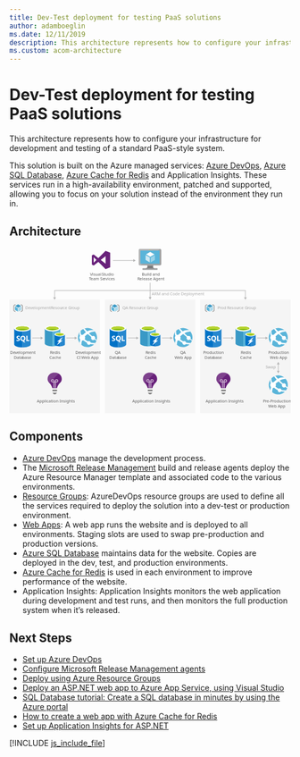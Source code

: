 ```yaml
---
title: Dev-Test deployment for testing PaaS solutions
author: adamboeglin
ms.date: 12/11/2019
description: This architecture represents how to configure your infrastructure for development and testing of a standard PaaS-style system.
ms.custom: acom-architecture
---
```

# Dev-Test deployment for testing PaaS solutions

This architecture represents how to configure your infrastructure for development and testing of a standard PaaS-style system.

This solution is built on the Azure managed services: [Azure DevOps](/en-us/services/devops/), [Azure SQL Database](/en-us/services/sql-database/), [Azure Cache for Redis](/en-us/services/cache/) and Application Insights. These services run in a high-availability environment, patched and supported, allowing you to focus on your solution instead of the environment they run in.


## Architecture

<svg class="architecture-diagram" aria-labelledby="dev-test-paas" height="482.775" viewbox="0 0 825.046 482.775" width="825.046" xmlns="https://www.w3.org/2000/svg"><title id="dev-test-paas">Wdrażanie rozwiązań deweloperskich i testowych na potrzeby testowania rozwiązań PaaS</title><desc>Ta architektura pozwala skonfigurować infrastrukturę na potrzeby opracowywania i testowania standardowego systemu PaaS.</desc><g><rect fill="#ededed" height="332.667" opacity="0.5" width="265.376" x="280.048" y="150.108"></rect><rect fill="#ededed" height="332.667" opacity="0.5" width="265.376" x="559.67" y="150.108"></rect><rect fill="#ededed" height="332.667" opacity="0.5" width="265.376" y="150.108"></rect><g><g><g><g><path d="M153.631,382.729h0v-.382c0-9.812-8.41-17.967-18.731-18.094-.255-.382-6.116.127-6.116.127h0c-9.3,1.147-16.565,8.92-16.565,17.967,0,.255-1.019,7.391,6.244,13.379,3.313,2.931,6.753,10.831,7.263,13.125l.382.765h13.507l.382-.765c.51-2.294,4.078-10.194,7.263-13C154.523,389.738,153.631,382.984,153.631,382.729Z" fill="#68217a"></path><rect fill="#7a7a7a" height="4.332" width="13.507" x="126.362" y="414.203"></rect><polygon fill="#7a7a7a" points="130.567 427.709 135.537 427.709 139.742 423.25 126.362 423.25 130.567 427.709"></polygon><g opacity="0.65"><path d="M136.429,408.978H133.88V392.8h-2.166v16.055h-2.548V392.8H127a4.787,4.787,0,0,1-4.715-4.715,4.715,4.715,0,0,1,9.429,0v2.166h2.166v-2.166a4.715,4.715,0,1,1,4.715,4.715h-2.166ZM127,385.915a2.148,2.148,0,0,0-2.166,2.166A2.233,2.233,0,0,0,127,390.247h2.166v-2.166A2.329,2.329,0,0,0,127,385.915Zm11.6,0a2.233,2.233,0,0,0-2.166,2.166v2.166h2.166a2.233,2.233,0,0,0,2.166-2.166A2.148,2.148,0,0,0,138.595,385.915Z" fill="#fff"></path></g><g opacity="0.15" style="isolation: isolate"><path d="M134.9,364.253c-.255-.382-6.116.127-6.116.127-9.3,1.147-16.565,8.92-16.565,17.967,0,.255-.892,6.5,4.969,12.233l27.523-27.523A18.714,18.714,0,0,0,134.9,364.253Z" fill="#fff"></path></g></g><text fill="#5d5d5d" font-family="SegoeUI, Segoe UI" font-size="12" transform="translate(80.722 451.721)">Application Insights</text></g><rect fill="#f0f" height="110.67" opacity="0" width="100.64" x="81.945" y="359.868"></rect></g><g><g><g><path d="M648.624,382.729h0v-.382c0-9.812-8.41-17.967-18.731-18.094-.255-.382-6.116.127-6.116.127h0c-9.3,1.147-16.565,8.92-16.565,17.967,0,.255-1.019,7.391,6.244,13.379,3.313,2.931,6.753,10.831,7.263,13.125l.382.765h13.507l.382-.765c.51-2.294,4.078-10.194,7.263-13C649.515,389.738,648.624,382.984,648.624,382.729Z" fill="#68217a"></path><rect fill="#7a7a7a" height="4.332" width="13.507" x="621.355" y="414.203"></rect><polygon fill="#7a7a7a" points="625.56 427.709 630.53 427.709 634.734 423.25 621.355 423.25 625.56 427.709"></polygon><g opacity="0.65"><path d="M631.421,408.978h-2.548V392.8h-2.166v16.055h-2.548V392.8h-2.166a4.787,4.787,0,0,1-4.715-4.715,4.715,4.715,0,0,1,9.429,0v2.166h2.166v-2.166a4.715,4.715,0,1,1,4.715,4.715h-2.166Zm-9.429-23.063a2.148,2.148,0,0,0-2.166,2.166,2.233,2.233,0,0,0,2.166,2.166h2.166v-2.166A2.329,2.329,0,0,0,621.992,385.915Zm11.6,0a2.233,2.233,0,0,0-2.166,2.166v2.166h2.166a2.233,2.233,0,0,0,2.166-2.166A2.148,2.148,0,0,0,633.588,385.915Z" fill="#fff"></path></g><g opacity="0.15" style="isolation: isolate"><path d="M629.892,364.253c-.255-.382-6.116.127-6.116.127-9.3,1.147-16.565,8.92-16.565,17.967,0,.255-.892,6.5,4.969,12.233L639.7,367.056A18.714,18.714,0,0,0,629.892,364.253Z" fill="#fff"></path></g></g><text fill="#5d5d5d" font-family="SegoeUI, Segoe UI" font-size="12" transform="translate(575.714 451.721)">Application Insights</text></g><rect fill="#f0f" height="110.67" opacity="0" width="100.64" x="576.937" y="359.868"></rect></g><g><g><g><path d="M433.45,382.729h0v-.382c0-9.812-8.41-17.967-18.731-18.094-.255-.382-6.116.127-6.116.127h0c-9.3,1.147-16.565,8.92-16.565,17.967,0,.255-1.019,7.391,6.244,13.379,3.313,2.931,6.753,10.831,7.263,13.125l.382.765h13.507l.382-.765c.51-2.294,4.078-10.194,7.263-13C434.342,389.738,433.45,382.984,433.45,382.729Z" fill="#68217a"></path><rect fill="#7a7a7a" height="4.332" width="13.507" x="406.181" y="414.203"></rect><polygon fill="#7a7a7a" points="410.386 427.709 415.356 427.709 419.561 423.25 406.181 423.25 410.386 427.709"></polygon><g opacity="0.65"><path d="M416.248,408.978H413.7V392.8h-2.166v16.055h-2.548V392.8h-2.166a4.787,4.787,0,0,1-4.715-4.715,4.715,4.715,0,0,1,9.429,0v2.166H413.7v-2.166a4.715,4.715,0,1,1,4.715,4.715h-2.166Zm-9.429-23.063a2.148,2.148,0,0,0-2.166,2.166,2.233,2.233,0,0,0,2.166,2.166h2.166v-2.166A2.329,2.329,0,0,0,406.818,385.915Zm11.6,0a2.233,2.233,0,0,0-2.166,2.166v2.166h2.166a2.233,2.233,0,0,0,2.166-2.166A2.148,2.148,0,0,0,418.414,385.915Z" fill="#fff"></path></g><g opacity="0.15" style="isolation: isolate"><path d="M414.718,364.253c-.255-.382-6.116.127-6.116.127-9.3,1.147-16.565,8.92-16.565,17.967,0,.255-.892,6.5,4.969,12.233l27.523-27.523A18.714,18.714,0,0,0,414.718,364.253Z" fill="#fff"></path></g></g><text fill="#5d5d5d" font-family="SegoeUI, Segoe UI" font-size="12" transform="translate(360.54 451.721)">Application Insights</text></g><rect fill="#f0f" height="110.67" opacity="0" width="100.64" x="361.764" y="359.868"></rect></g></g><g><line fill="none" stroke="#b5b5b5" stroke-miterlimit="10" stroke-width="1.643" x1="303.887" x2="364.647" y1="35.631" y2="35.631"></line><polygon fill="#b5b5b5" points="363.448 39.726 370.541 35.631 363.448 31.535 363.448 39.726"></polygon></g><g><polyline fill="none" points="132.688 144.712 132.688 123.65 692.358 123.65 692.358 144.712" stroke="#b5b5b5" stroke-miterlimit="10" stroke-width="1.643"></polyline><polygon fill="#b5b5b5" points="136.783 143.514 132.688 150.606 128.592 143.514 136.783 143.514"></polygon><polygon fill="#b5b5b5" points="688.263 143.514 692.358 150.606 696.454 143.514 688.263 143.514"></polygon></g><text fill="#5d5d5d" font-family="SegoeUI, Segoe UI" font-size="12" opacity="0.5" transform="translate(751.798 352.618)"><tspan letter-spacing="-0.013em">S</tspan><tspan x="6.217" y="0">wap</tspan></text><text fill="#5d5d5d" font-family="SegoeUI, Segoe UI" font-size="12" opacity="0.5" transform="translate(417.371 138.128)">ARM and Code Deployment</text><g><line fill="none" stroke="#b5b5b5" stroke-miterlimit="10" stroke-width="1.643" x1="412.867" x2="412.867" y1="100.775" y2="144.214"></line><polygon fill="#b5b5b5" points="408.771 143.015 412.867 150.108 416.962 143.015 408.771 143.015"></polygon></g><g><line fill="none" stroke="#b5b5b5" stroke-miterlimit="10" stroke-width="1.643" x1="92.933" x2="67.493" y1="262.593" y2="262.593"></line><polygon fill="#b5b5b5" points="91.734 258.497 98.827 262.593 91.734 266.688 91.734 258.497"></polygon></g><g><line fill="none" stroke="#b5b5b5" stroke-miterlimit="10" stroke-width="1.643" x1="192.66" x2="167.221" y1="262.593" y2="262.593"></line><polygon fill="#b5b5b5" points="191.462 258.497 198.554 262.593 191.462 266.688 191.462 258.497"></polygon></g><g><line fill="none" stroke="#b5b5b5" stroke-miterlimit="10" stroke-width="1.643" x1="373.315" x2="347.875" y1="262.593" y2="262.593"></line><polygon fill="#b5b5b5" points="372.116 258.497 379.209 262.593 372.116 266.688 372.116 258.497"></polygon></g><g><line fill="none" stroke="#b5b5b5" stroke-miterlimit="10" stroke-width="1.643" x1="473.042" x2="447.603" y1="262.593" y2="262.593"></line><polygon fill="#b5b5b5" points="471.844 258.497 478.936 262.593 471.844 266.688 471.844 258.497"></polygon></g><g><line fill="none" stroke="#b5b5b5" stroke-miterlimit="10" stroke-width="1.643" x1="652.696" x2="627.257" y1="262.593" y2="262.593"></line><polygon fill="#b5b5b5" points="651.498 258.497 658.591 262.593 651.498 266.688 651.498 258.497"></polygon></g><g><line fill="none" stroke="#b5b5b5" stroke-miterlimit="10" stroke-width="1.643" x1="752.424" x2="726.985" y1="262.593" y2="262.593"></line><polygon fill="#b5b5b5" points="751.226 258.497 758.318 262.593 751.226 266.688 751.226 258.497"></polygon></g><g><polyline fill="none" points="788.755 338.779 788.755 345.772 788.759 354.77 788.759 360.324" stroke="#b5b5b5" stroke-miterlimit="10" stroke-width="1.643"></polyline><polygon fill="#b5b5b5" points="784.659 339.977 788.755 332.885 792.85 339.977 784.659 339.977"></polygon><polygon fill="#b5b5b5" points="784.663 359.126 788.759 366.218 792.854 359.126 784.663 359.126"></polygon></g><g><g><text fill="#5d5d5d" font-family="SegoeUI, Segoe UI" font-size="12" transform="translate(236.464 79.655)">Visual <tspan letter-spacing="-0.032em" x="34.541" y="0">S</tspan><tspan x="40.529" y="0">tudio</tspan><tspan letter-spacing="-0.103em" x="-2.766" y="14.4">T</tspan><tspan x="2.285" y="14.4">eam Se</tspan><tspan letter-spacing="0.04em" x="40.939" y="14.4">r</tspan><tspan x="45.592" y="14.4">vices</tspan></text><path d="M268.022,34.076l14.214-11V45.072Zm-20.651,8.046V26.03l8.046,8.046ZM282.236,7.257,261.049,28.444,247.372,17.985l-5.364,2.682V47.485l5.364,2.682,13.678-10.459,21.187,21.187,13.409-5.364V12.621Z" fill="#68217a"></path></g><rect fill="#f0f" height="96.563" opacity="0" width="83.417" x="228.951"></rect></g><g><g><text fill="#5d5d5d" font-family="SegoeUI, Segoe UI" font-size="12" transform="translate(388.172 79.655)">Build and<tspan letter-spacing="-0.028em" x="-12.601" y="14.4">R</tspan><tspan x="-5.757" y="14.4">elease Agent</tspan></text><g><path d="M422.363,49.911H404.347c2.165,7.643-.743,8.739-13.483,8.739v4h43.32v-4c-12.74,0-13.989-1.092-11.821-8.739" fill="#7a7a7a"></path><path d="M441.648,1.5H383a3.747,3.747,0,0,0-3.6,3.773v40.9a3.726,3.726,0,0,0,3.6,3.741h58.652a4.094,4.094,0,0,0,4-3.741V5.273a4.109,4.109,0,0,0-4-3.773" fill="#a0a1a2"></path><path d="M441.689,1.5l-.041,0H383a3.746,3.746,0,0,0-3.6,3.773v40.9a3.727,3.727,0,0,0,3.6,3.742h1.4Z" fill="#fff" opacity="0.2" style="isolation: isolate"></path><polygon fill="#59b4d9" points="440.479 6.599 440.479 44.816 384.417 44.816 384.417 6.599 440.479 6.599"></polygon><polygon fill="#59b4d9" points="384.417 44.816 384.494 44.816 384.494 6.6 435.749 6.523 435.751 6.523 384.417 6.6 384.417 44.816"></polygon><rect fill="#a0a1a2" height="4.003" width="43.32" x="390.864" y="58.649"></rect><path d="M413.209,4.276a.94.94,0,1,1-.941-.941.941.941,0,0,1,.941.941" fill="#b8d432"></path><path d="M413.246,24.549a.368.368,0,0,1-.178-.05L401.4,17.764a.359.359,0,0,1-.175-.306.353.353,0,0,1,.175-.3l11.6-6.69a.355.355,0,0,1,.349,0l11.67,6.737a.354.354,0,0,1,0,.61L413.425,24.5a.357.357,0,0,1-.179.05" fill="#fff"></path><path d="M411.57,40.916a.333.333,0,0,1-.178-.048L399.76,34.156a.345.345,0,0,1-.18-.306V20.379a.358.358,0,0,1,.535-.306l11.63,6.71a.37.37,0,0,1,.172.309V40.563a.36.36,0,0,1-.172.306.371.371,0,0,1-.176.048" fill="#fff" opacity="0.7" style="isolation: isolate"></path><path d="M414.863,40.916a.381.381,0,0,1-.183-.048.359.359,0,0,1-.171-.306V27.176a.366.366,0,0,1,.171-.306l11.63-6.71a.345.345,0,0,1,.35,0,.349.349,0,0,1,.179.3V33.85a.346.346,0,0,1-.179.306l-11.626,6.713a.313.313,0,0,1-.171.048" fill="#fff" opacity="0.4" style="isolation: isolate"></path></g></g><rect fill="#f0f" height="96.563" opacity="0" width="83.417" x="371.078"></rect></g><g><g><text fill="#5d5d5d" font-family="SegoeUI, Segoe UI" font-size="12" transform="translate(2.078 309.951)">De<tspan letter-spacing="-0.006em" x="14.689" y="0">v</tspan><tspan x="20.367" y="0">elopment</tspan><tspan x="11.021" y="14.4">Data</tspan><tspan letter-spacing="-0.013em" x="35.713" y="14.4">b</tspan><tspan x="42.609" y="14.4">ase</tspan></text><g><path d="M14.207,234.925V281.5c0,4.836,10.825,8.757,24.176,8.757V234.925Z" fill="#0072c6"></path><path d="M38.051,290.259h.331c13.351,0,24.176-3.919,24.176-8.756V234.925H38.051Z" fill="#0072c6"></path><path d="M38.051,290.259h.331c13.351,0,24.176-3.919,24.176-8.756V234.925H38.051Z" fill="#fff" opacity="0.15" style="isolation: isolate"></path><path d="M62.559,234.925c0,4.836-10.825,8.756-24.176,8.756s-24.176-3.92-24.176-8.756,10.825-8.756,24.176-8.756,24.176,3.92,24.176,8.756" fill="#fff"></path><path d="M57.616,234.421c0,3.192-8.611,5.777-19.233,5.777s-19.234-2.585-19.234-5.777,8.612-5.777,19.234-5.777,19.233,2.586,19.233,5.777" fill="#7fba00"></path><path d="M53.587,237.951c2.518-.976,4.031-2.2,4.031-3.528,0-3.192-8.611-5.779-19.234-5.779s-19.233,2.586-19.233,5.779c0,1.329,1.513,2.551,4.031,3.528,3.516-1.365,9.011-2.246,15.2-2.246s11.685.881,15.2,2.246" fill="#b8d432"></path><path d="M30.7,267.257a3.971,3.971,0,0,1-1.575,3.363,7.062,7.062,0,0,1-4.351,1.192,8.276,8.276,0,0,1-3.948-.851v-3.405a6.092,6.092,0,0,0,4.032,1.554,2.743,2.743,0,0,0,1.645-.426,1.332,1.332,0,0,0,.58-1.129,1.579,1.579,0,0,0-.559-1.2,10.262,10.262,0,0,0-2.271-1.32q-3.49-1.637-3.49-4.468a4.034,4.034,0,0,1,1.522-3.293,6.208,6.208,0,0,1,4.042-1.24,10.1,10.1,0,0,1,3.7.586V259.8a6.035,6.035,0,0,0-3.511-1.064,2.6,2.6,0,0,0-1.563.419,1.324,1.324,0,0,0-.574,1.122,1.6,1.6,0,0,0,.463,1.187,7.487,7.487,0,0,0,1.9,1.144,9.407,9.407,0,0,1,3.049,2.053A3.825,3.825,0,0,1,30.7,267.257Z" fill="#fff"></path><path d="M47.12,263.811a8.7,8.7,0,0,1-1.224,4.671,6.531,6.531,0,0,1-3.447,2.777l4.426,4.1H42.407l-3.16-3.543a7.409,7.409,0,0,1-3.666-1.074A6.734,6.734,0,0,1,33.06,268a8.408,8.408,0,0,1-.889-3.879,9.066,9.066,0,0,1,.962-4.229,6.84,6.84,0,0,1,2.707-2.857,7.911,7.911,0,0,1,4-1,7.361,7.361,0,0,1,3.772.969,6.606,6.606,0,0,1,2.585,2.755A8.71,8.71,0,0,1,47.12,263.811ZM43.5,264a5.969,5.969,0,0,0-1.011-3.666,3.272,3.272,0,0,0-2.767-1.347,3.474,3.474,0,0,0-2.862,1.35,6.566,6.566,0,0,0-.022,7.165,3.386,3.386,0,0,0,2.8,1.335,3.431,3.431,0,0,0,2.82-1.292A5.483,5.483,0,0,0,43.5,264Z" fill="#fff"></path><polygon fill="#fff" points="58.728 271.546 49.642 271.546 49.642 256.289 53.078 256.289 53.078 268.759 58.728 268.759 58.728 271.546"></polygon></g></g><rect fill="#f0f" height="102.96" opacity="0" width="76.579" x="0.157" y="223.964"></rect></g><g><g><g><path d="M103.775,235.091v43.768c0,4.607,10.184,8.244,22.672,8.244V235.091Z" fill="#3999c6"></path><path d="M126.2,287.1h.364c12.609,0,22.672-3.637,22.672-8.244V235.091H126.2Z" fill="#59b4d9"></path><path d="M149.24,235.091c0,4.486-10.184,8.244-22.672,8.244s-22.793-3.758-22.793-8.244,10.184-8.244,22.672-8.244,22.793,3.758,22.793,8.244" fill="#fff"></path><path d="M144.633,234.606c0,3.031-8.123,5.456-18.065,5.456s-18.186-2.425-18.186-5.456,8.123-5.456,18.065-5.456,18.186,2.425,18.186,5.456" fill="#7fba00"></path><path d="M140.753,237.88c2.425-.97,3.758-2.061,3.758-3.273,0-3.031-8.123-5.456-18.065-5.456s-18.065,2.425-18.065,5.456c0,1.212,1.455,2.425,3.758,3.273,3.273-1.334,8.487-2.061,14.306-2.061a44.194,44.194,0,0,1,14.306,2.061" fill="#b8d432"></path><path d="M132.63,252.428v29.219c0,3.031,6.789,5.456,15.155,5.456V252.428Z" fill="#0072c6"></path><path d="M147.542,287.1h.242c8.366,0,15.155-2.425,15.155-5.456V252.428h-15.4Z" fill="#0072c6"></path><path d="M147.542,287.1h.242c8.366,0,15.155-2.425,15.155-5.456V252.428h-15.4Z" fill="#fff" opacity="0.15" style="isolation: isolate"></path><path d="M162.94,252.428c0,3.031-6.789,5.456-15.155,5.456s-15.155-2.425-15.155-5.456,6.789-5.456,15.155-5.456,15.155,2.425,15.155,5.456" fill="#fff"></path><path d="M159.788,252.065c0,1.94-5.456,3.637-12,3.637s-12-1.576-12-3.637c0-1.94,5.456-3.637,12-3.637s12,1.7,12,3.637" fill="#7fba00"></path><path d="M157.242,254.247c1.576-.606,2.546-1.334,2.546-2.182,0-1.94-5.456-3.637-12-3.637-6.668,0-12,1.576-12,3.637,0,.849.97,1.576,2.546,2.182a31.457,31.457,0,0,1,18.913,0" fill="#b8d432"></path><polygon fill="#fff" points="156.029 270.129 139.177 284.072 145.724 273.282 140.026 273.282 156.878 259.46 150.331 270.129 156.029 270.129"></polygon></g><text fill="#5d5d5d" font-family="SegoeUI, Segoe UI" font-size="12" transform="translate(119.266 309.566)"><tspan letter-spacing="-0.028em">R</tspan><tspan x="6.844" y="0">edis</tspan><tspan x="-1.98" y="14.4">Cache</tspan></text></g><rect fill="#f0f" height="102.96" opacity="0" width="63.507" x="101.432" y="223.964"></rect></g><g><g><text fill="#5d5d5d" font-family="SegoeUI, Segoe UI" font-size="12" transform="translate(193.533 309.88)">De<tspan letter-spacing="-0.006em" x="14.689" y="0">v</tspan><tspan x="20.367" y="0">elopment</tspan><tspan x="3.902" y="14.4">CI </tspan><tspan letter-spacing="-0.024em" x="17.813" y="14.4">W</tspan><tspan x="28.734" y="14.4">eb App</tspan></text><g><path d="M246.114,283.537a27.97,27.97,0,1,1,5.21-39.2,27.862,27.862,0,0,1-5.21,39.2" fill="#59b4d9"></path><path d="M240.974,266.235a6.027,6.027,0,0,0,8.439,1.124c.138-.105.244-.233.369-.346,2.7,1.9,4.568,3.152,5.623,3.871a24.133,24.133,0,0,0,.75-2.4c-1.115-.829-2.622-1.99-4.8-3.756a5.976,5.976,0,0,0-8.579-7.328c-2.849-2.556-5.979-5.486-9.28-8.765,10.256-5.516,17.542-4.708,17.542-4.708A28.1,28.1,0,0,0,247,239.793a29.8,29.8,0,0,0-18.72,3.49l0,0h0q-3.837-4.017-7.814-8.63a26.034,26.034,0,0,0-3.706,1.507,60.249,60.249,0,0,0,7.558,9.585h0c.006.007.012.012.019.019a51.8,51.8,0,0,0-7.771,6.731c-.325.346-.637.694-.942,1.042a8.444,8.444,0,0,0-4.607.316,20.44,20.44,0,0,1-1.929-12.121,29.49,29.49,0,0,0-3.012,3.656,17.922,17.922,0,0,0,1.1,11.3,8.436,8.436,0,0,0-.006,10.243,8.664,8.664,0,0,0,.626.722,42.378,42.378,0,0,0-1.634,9.8c.265.36.265.651.528,1a28.4,28.4,0,0,0,4.655,4.485,30.837,30.837,0,0,1,1.918-12.726,8.4,8.4,0,0,0,3.9-.633c.716.63,1.466,1.267,2.266,1.915a46.633,46.633,0,0,0,8.152,5.2,5.53,5.53,0,0,0,8.9,4.965,5.5,5.5,0,0,0,1.24-1.361,49.912,49.912,0,0,0,10.973,1.14c.432,0,2.436-2.726,3.584-4.416a29.512,29.512,0,0,1-13.764-.94,5.5,5.5,0,0,0-8.411-3.484,52.431,52.431,0,0,1-7.563-5.025q-.791-.626-1.521-1.251a8.48,8.48,0,0,0,.356-8.449c.32-.32.634-.641.975-.959a61.421,61.421,0,0,1,7.3-5.9c-.092-.085-.175-.175-.264-.261.091.084.176.17.267.254h0c3.493,3.23,7.2,6.29,10.7,9.025A5.984,5.984,0,0,0,240.974,266.235Z" fill="#fff"></path></g></g><rect fill="#f0f" height="102.96" opacity="0" width="63.507" x="196.251" y="223.964"></rect></g><g><g><text fill="#5d5d5d" font-family="SegoeUI, Segoe UI" font-size="12" transform="translate(743.87 451.739)">P<tspan letter-spacing="-0.013em" x="6.721" y="0">r</tspan><tspan x="10.734" y="0">e-P</tspan><tspan letter-spacing="-0.013em" x="28.529" y="0">r</tspan><tspan x="32.543" y="0">oduction</tspan><tspan letter-spacing="-0.024em" x="15.19" y="14.4">W</tspan><tspan x="26.112" y="14.4">eb App</tspan></text><g><path d="M805.784,422.4a27.97,27.97,0,1,1,5.21-39.2,27.862,27.862,0,0,1-5.21,39.2" fill="#59b4d9"></path><path d="M800.644,405.094a6.027,6.027,0,0,0,8.439,1.124c.138-.105.244-.233.369-.346,2.7,1.9,4.568,3.152,5.623,3.871a24.133,24.133,0,0,0,.75-2.4c-1.115-.829-2.622-1.99-4.8-3.756a5.976,5.976,0,0,0-8.579-7.328c-2.849-2.556-5.979-5.486-9.28-8.765,10.256-5.516,17.542-4.708,17.542-4.708a28.1,28.1,0,0,0-4.035-4.137,29.8,29.8,0,0,0-18.72,3.49l0,0h0q-3.837-4.017-7.814-8.63a26.034,26.034,0,0,0-3.706,1.507,60.249,60.249,0,0,0,7.558,9.585h0c.006.007.012.012.019.019a51.8,51.8,0,0,0-7.771,6.731c-.325.346-.637.694-.942,1.042a8.444,8.444,0,0,0-4.607.316,20.44,20.44,0,0,1-1.929-12.121,29.49,29.49,0,0,0-3.012,3.656,17.922,17.922,0,0,0,1.1,11.3,8.436,8.436,0,0,0-.006,10.243,8.664,8.664,0,0,0,.626.722,42.378,42.378,0,0,0-1.634,9.8c.265.36.265.651.528,1a28.4,28.4,0,0,0,4.655,4.485,30.837,30.837,0,0,1,1.918-12.726,8.4,8.4,0,0,0,3.9-.633c.716.63,1.466,1.267,2.266,1.915a46.633,46.633,0,0,0,8.152,5.2,5.53,5.53,0,0,0,8.9,4.965,5.5,5.5,0,0,0,1.24-1.361,49.912,49.912,0,0,0,10.973,1.14c.432,0,2.436-2.726,3.584-4.416a29.512,29.512,0,0,1-13.764-.94,5.5,5.5,0,0,0-8.411-3.484,52.431,52.431,0,0,1-7.563-5.025q-.791-.626-1.521-1.251a8.48,8.48,0,0,0,.356-8.449c.32-.32.634-.641.975-.959a61.421,61.421,0,0,1,7.3-5.9c-.092-.085-.175-.175-.264-.261.091.084.176.17.267.254h0c3.493,3.23,7.2,6.29,10.7,9.025A5.984,5.984,0,0,0,800.644,405.094Z" fill="#fff"></path></g></g><rect fill="#f0f" height="99.2" opacity="0" width="79.917" x="745.129" y="370.145"></rect></g><g><g><text fill="#5d5d5d" font-family="SegoeUI, Segoe UI" font-size="12" transform="translate(309.364 309.951)"><tspan letter-spacing="-0.013em">Q</tspan><tspan x="8.889" y="0">A</tspan><tspan x="-16.216" y="14.4">Data</tspan><tspan letter-spacing="-0.013em" x="8.476" y="14.4">b</tspan><tspan x="15.372" y="14.4">ase</tspan></text><g><path d="M294.255,234.925V281.5c0,4.836,10.825,8.757,24.176,8.757V234.925Z" fill="#0072c6"></path><path d="M318.1,290.259h.331c13.351,0,24.176-3.919,24.176-8.756V234.925H318.1Z" fill="#0072c6"></path><path d="M318.1,290.259h.331c13.351,0,24.176-3.919,24.176-8.756V234.925H318.1Z" fill="#fff" opacity="0.15" style="isolation: isolate"></path><path d="M342.607,234.925c0,4.836-10.825,8.756-24.176,8.756s-24.176-3.92-24.176-8.756,10.825-8.756,24.176-8.756,24.176,3.92,24.176,8.756" fill="#fff"></path><path d="M337.664,234.421c0,3.192-8.611,5.777-19.233,5.777s-19.234-2.585-19.234-5.777,8.612-5.777,19.234-5.777,19.233,2.586,19.233,5.777" fill="#7fba00"></path><path d="M333.635,237.951c2.518-.976,4.031-2.2,4.031-3.528,0-3.192-8.611-5.779-19.234-5.779s-19.233,2.586-19.233,5.779c0,1.329,1.513,2.551,4.031,3.528,3.516-1.365,9.011-2.246,15.2-2.246s11.685.881,15.2,2.246" fill="#b8d432"></path><path d="M310.753,267.257a3.971,3.971,0,0,1-1.575,3.363,7.062,7.062,0,0,1-4.351,1.192,8.276,8.276,0,0,1-3.948-.851v-3.405a6.092,6.092,0,0,0,4.032,1.554,2.743,2.743,0,0,0,1.645-.426,1.332,1.332,0,0,0,.58-1.129,1.579,1.579,0,0,0-.559-1.2,10.262,10.262,0,0,0-2.271-1.32q-3.49-1.637-3.49-4.468a4.034,4.034,0,0,1,1.522-3.293,6.208,6.208,0,0,1,4.042-1.24,10.1,10.1,0,0,1,3.7.586V259.8a6.035,6.035,0,0,0-3.511-1.064,2.6,2.6,0,0,0-1.563.419,1.324,1.324,0,0,0-.574,1.122,1.6,1.6,0,0,0,.463,1.187,7.487,7.487,0,0,0,1.9,1.144,9.407,9.407,0,0,1,3.049,2.053A3.825,3.825,0,0,1,310.753,267.257Z" fill="#fff"></path><path d="M327.169,263.811a8.7,8.7,0,0,1-1.224,4.671,6.531,6.531,0,0,1-3.447,2.777l4.426,4.1h-4.468l-3.16-3.543a7.409,7.409,0,0,1-3.666-1.074,6.734,6.734,0,0,1-2.522-2.74,8.408,8.408,0,0,1-.889-3.879,9.066,9.066,0,0,1,.962-4.229,6.84,6.84,0,0,1,2.707-2.857,7.911,7.911,0,0,1,4-1,7.361,7.361,0,0,1,3.772.969,6.606,6.606,0,0,1,2.585,2.755A8.71,8.71,0,0,1,327.169,263.811Zm-3.617.192a5.969,5.969,0,0,0-1.011-3.666,3.272,3.272,0,0,0-2.767-1.347,3.474,3.474,0,0,0-2.862,1.35,6.566,6.566,0,0,0-.022,7.165,3.386,3.386,0,0,0,2.8,1.335,3.431,3.431,0,0,0,2.82-1.292A5.483,5.483,0,0,0,323.552,264Z" fill="#fff"></path><polygon fill="#fff" points="338.776 271.546 329.69 271.546 329.69 256.289 333.127 256.289 333.127 268.759 338.776 268.759 338.776 271.546"></polygon></g></g><rect fill="#f0f" height="102.96" opacity="0" width="58.996" x="288.879" y="223.964"></rect></g><g><g><g><path d="M383.823,235.091v43.768c0,4.607,10.184,8.244,22.672,8.244V235.091Z" fill="#3999c6"></path><path d="M406.253,287.1h.364c12.609,0,22.672-3.637,22.672-8.244V235.091H406.253Z" fill="#59b4d9"></path><path d="M429.288,235.091c0,4.486-10.184,8.244-22.672,8.244s-22.793-3.758-22.793-8.244,10.184-8.244,22.672-8.244,22.793,3.758,22.793,8.244" fill="#fff"></path><path d="M424.681,234.606c0,3.031-8.123,5.456-18.065,5.456s-18.186-2.425-18.186-5.456,8.123-5.456,18.065-5.456,18.186,2.425,18.186,5.456" fill="#7fba00"></path><path d="M420.8,237.88c2.425-.97,3.758-2.061,3.758-3.273,0-3.031-8.123-5.456-18.065-5.456s-18.065,2.425-18.065,5.456c0,1.212,1.455,2.425,3.758,3.273,3.273-1.334,8.487-2.061,14.306-2.061A44.194,44.194,0,0,1,420.8,237.88" fill="#b8d432"></path><path d="M412.678,252.428v29.219c0,3.031,6.789,5.456,15.155,5.456V252.428Z" fill="#0072c6"></path><path d="M427.591,287.1h.242c8.366,0,15.155-2.425,15.155-5.456V252.428h-15.4Z" fill="#0072c6"></path><path d="M427.591,287.1h.242c8.366,0,15.155-2.425,15.155-5.456V252.428h-15.4Z" fill="#fff" opacity="0.15" style="isolation: isolate"></path><path d="M442.988,252.428c0,3.031-6.789,5.456-15.155,5.456s-15.155-2.425-15.155-5.456,6.789-5.456,15.155-5.456,15.155,2.425,15.155,5.456" fill="#fff"></path><path d="M439.836,252.065c0,1.94-5.456,3.637-12,3.637s-12-1.576-12-3.637c0-1.94,5.456-3.637,12-3.637s12,1.7,12,3.637" fill="#7fba00"></path><path d="M437.29,254.247c1.576-.606,2.546-1.334,2.546-2.182,0-1.94-5.456-3.637-12-3.637-6.668,0-12,1.576-12,3.637,0,.849.97,1.576,2.546,2.182a31.457,31.457,0,0,1,18.913,0" fill="#b8d432"></path><polygon fill="#fff" points="436.078 270.129 419.225 284.072 425.772 273.282 420.074 273.282 436.926 259.46 430.379 270.129 436.078 270.129"></polygon></g><text fill="#5d5d5d" font-family="SegoeUI, Segoe UI" font-size="12" transform="translate(399.314 309.566)"><tspan letter-spacing="-0.028em">R</tspan><tspan x="6.844" y="0">edis</tspan><tspan x="-1.98" y="14.4">Cache</tspan></text></g><rect fill="#f0f" height="102.96" opacity="0" width="64.978" x="380.625" y="223.964"></rect></g><g><g><text fill="#5d5d5d" font-family="SegoeUI, Segoe UI" font-size="12" transform="translate(500.818 309.88)"><tspan letter-spacing="-0.013em">Q</tspan><tspan x="8.889" y="0">A</tspan><tspan letter-spacing="-0.024em" x="-16.38" y="14.4">W</tspan><tspan x="-5.458" y="14.4">eb App</tspan></text><g><path d="M526.162,283.537a27.97,27.97,0,1,1,5.21-39.2,27.862,27.862,0,0,1-5.21,39.2" fill="#59b4d9"></path><path d="M521.022,266.235a6.027,6.027,0,0,0,8.439,1.124c.138-.105.244-.233.369-.346,2.7,1.9,4.568,3.152,5.623,3.871a24.133,24.133,0,0,0,.75-2.4c-1.115-.829-2.622-1.99-4.8-3.756a5.976,5.976,0,0,0-8.579-7.328c-2.849-2.556-5.979-5.486-9.28-8.765,10.256-5.516,17.542-4.708,17.542-4.708a28.1,28.1,0,0,0-4.035-4.137,29.8,29.8,0,0,0-18.72,3.49l0,0h0q-3.837-4.017-7.814-8.63a26.034,26.034,0,0,0-3.706,1.507,60.249,60.249,0,0,0,7.558,9.585h0c.006.007.012.012.019.019a51.8,51.8,0,0,0-7.771,6.731c-.325.346-.637.694-.942,1.042a8.444,8.444,0,0,0-4.607.316,20.44,20.44,0,0,1-1.929-12.121,29.49,29.49,0,0,0-3.012,3.656,17.922,17.922,0,0,0,1.1,11.3,8.436,8.436,0,0,0-.006,10.243,8.664,8.664,0,0,0,.626.722,42.378,42.378,0,0,0-1.634,9.8c.265.36.265.651.528,1a28.4,28.4,0,0,0,4.655,4.485,30.837,30.837,0,0,1,1.918-12.726,8.4,8.4,0,0,0,3.9-.633c.716.63,1.466,1.267,2.266,1.915a46.633,46.633,0,0,0,8.152,5.2,5.53,5.53,0,0,0,8.9,4.965,5.5,5.5,0,0,0,1.24-1.361,49.912,49.912,0,0,0,10.973,1.14c.432,0,2.436-2.726,3.584-4.416a29.512,29.512,0,0,1-13.764-.94,5.5,5.5,0,0,0-8.411-3.484,52.431,52.431,0,0,1-7.563-5.025q-.791-.626-1.521-1.251a8.48,8.48,0,0,0,.356-8.449c.32-.32.634-.641.975-.959a61.421,61.421,0,0,1,7.3-5.9c-.092-.085-.175-.175-.264-.261.091.084.176.17.267.254h0c3.493,3.23,7.2,6.29,10.7,9.025A5.984,5.984,0,0,0,521.022,266.235Z" fill="#fff"></path></g></g><rect fill="#f0f" height="102.96" opacity="0" width="64.978" x="478.357" y="223.964"></rect></g><g><g><text fill="#5d5d5d" font-family="SegoeUI, Segoe UI" font-size="12" transform="translate(568.32 309.951)">P<tspan letter-spacing="-0.013em" x="6.721" y="0">r</tspan><tspan x="10.734" y="0">oduction</tspan><tspan x="4.45" y="14.4">Data</tspan><tspan letter-spacing="-0.013em" x="29.142" y="14.4">b</tspan><tspan x="36.038" y="14.4">ase</tspan></text><g><path d="M573.877,234.925V281.5c0,4.836,10.825,8.757,24.176,8.757V234.925Z" fill="#0072c6"></path><path d="M597.722,290.259h.331c13.351,0,24.176-3.919,24.176-8.756V234.925H597.722Z" fill="#0072c6"></path><path d="M597.722,290.259h.331c13.351,0,24.176-3.919,24.176-8.756V234.925H597.722Z" fill="#fff" opacity="0.15" style="isolation: isolate"></path><path d="M622.229,234.925c0,4.836-10.825,8.756-24.176,8.756s-24.176-3.92-24.176-8.756,10.825-8.756,24.176-8.756,24.176,3.92,24.176,8.756" fill="#fff"></path><path d="M617.286,234.421c0,3.192-8.611,5.777-19.233,5.777s-19.234-2.585-19.234-5.777,8.612-5.777,19.234-5.777,19.233,2.586,19.233,5.777" fill="#7fba00"></path><path d="M613.257,237.951c2.518-.976,4.031-2.2,4.031-3.528,0-3.192-8.611-5.779-19.234-5.779s-19.233,2.586-19.233,5.779c0,1.329,1.513,2.551,4.031,3.528,3.516-1.365,9.011-2.246,15.2-2.246s11.685.881,15.2,2.246" fill="#b8d432"></path><path d="M590.375,267.257a3.971,3.971,0,0,1-1.575,3.363,7.062,7.062,0,0,1-4.351,1.192,8.276,8.276,0,0,1-3.948-.851v-3.405a6.092,6.092,0,0,0,4.032,1.554,2.743,2.743,0,0,0,1.645-.426,1.332,1.332,0,0,0,.58-1.129,1.579,1.579,0,0,0-.559-1.2,10.262,10.262,0,0,0-2.271-1.32q-3.49-1.637-3.49-4.468a4.034,4.034,0,0,1,1.522-3.293,6.208,6.208,0,0,1,4.042-1.24,10.1,10.1,0,0,1,3.7.586V259.8a6.035,6.035,0,0,0-3.511-1.064,2.6,2.6,0,0,0-1.563.419,1.324,1.324,0,0,0-.574,1.122,1.6,1.6,0,0,0,.463,1.187,7.487,7.487,0,0,0,1.9,1.144,9.407,9.407,0,0,1,3.049,2.053A3.825,3.825,0,0,1,590.375,267.257Z" fill="#fff"></path><path d="M606.791,263.811a8.7,8.7,0,0,1-1.224,4.671,6.531,6.531,0,0,1-3.447,2.777l4.426,4.1h-4.468l-3.16-3.543a7.409,7.409,0,0,1-3.666-1.074A6.734,6.734,0,0,1,592.73,268a8.408,8.408,0,0,1-.889-3.879,9.066,9.066,0,0,1,.962-4.229,6.84,6.84,0,0,1,2.707-2.857,7.911,7.911,0,0,1,4-1,7.361,7.361,0,0,1,3.772.969,6.606,6.606,0,0,1,2.585,2.755A8.71,8.71,0,0,1,606.791,263.811Zm-3.617.192a5.969,5.969,0,0,0-1.011-3.666,3.272,3.272,0,0,0-2.767-1.347,3.474,3.474,0,0,0-2.862,1.35,6.566,6.566,0,0,0-.022,7.165,3.386,3.386,0,0,0,2.8,1.335,3.431,3.431,0,0,0,2.82-1.292A5.483,5.483,0,0,0,603.174,264Z" fill="#fff"></path><polygon fill="#fff" points="618.398 271.546 609.312 271.546 609.312 256.289 612.749 256.289 612.749 268.759 618.398 268.759 618.398 271.546"></polygon></g></g><rect fill="#f0f" height="102.96" opacity="0" width="64.618" x="565.263" y="224.435"></rect></g><g><g><g><path d="M663.445,235.091v43.768c0,4.607,10.184,8.244,22.672,8.244V235.091Z" fill="#3999c6"></path><path d="M685.874,287.1h.364c12.609,0,22.672-3.637,22.672-8.244V235.091H685.874Z" fill="#59b4d9"></path><path d="M708.91,235.091c0,4.486-10.184,8.244-22.672,8.244s-22.793-3.758-22.793-8.244,10.184-8.244,22.672-8.244,22.793,3.758,22.793,8.244" fill="#fff"></path><path d="M704.3,234.606c0,3.031-8.123,5.456-18.065,5.456s-18.186-2.425-18.186-5.456,8.123-5.456,18.065-5.456,18.186,2.425,18.186,5.456" fill="#7fba00"></path><path d="M700.423,237.88c2.425-.97,3.758-2.061,3.758-3.273,0-3.031-8.123-5.456-18.065-5.456s-18.065,2.425-18.065,5.456c0,1.212,1.455,2.425,3.758,3.273,3.273-1.334,8.487-2.061,14.306-2.061a44.194,44.194,0,0,1,14.306,2.061" fill="#b8d432"></path><path d="M692.3,252.428v29.219c0,3.031,6.789,5.456,15.155,5.456V252.428Z" fill="#0072c6"></path><path d="M707.213,287.1h.242c8.366,0,15.155-2.425,15.155-5.456V252.428h-15.4Z" fill="#0072c6"></path><path d="M707.213,287.1h.242c8.366,0,15.155-2.425,15.155-5.456V252.428h-15.4Z" fill="#fff" opacity="0.15" style="isolation: isolate"></path><path d="M722.61,252.428c0,3.031-6.789,5.456-15.155,5.456s-15.155-2.425-15.155-5.456,6.789-5.456,15.155-5.456,15.155,2.425,15.155,5.456" fill="#fff"></path><path d="M719.458,252.065c0,1.94-5.456,3.637-12,3.637s-12-1.576-12-3.637c0-1.94,5.456-3.637,12-3.637s12,1.7,12,3.637" fill="#7fba00"></path><path d="M716.912,254.247c1.576-.606,2.546-1.334,2.546-2.182,0-1.94-5.456-3.637-12-3.637-6.668,0-12,1.576-12,3.637,0,.849.97,1.576,2.546,2.182a31.457,31.457,0,0,1,18.913,0" fill="#b8d432"></path><polygon fill="#fff" points="715.699 270.129 698.847 284.072 705.394 273.282 699.696 273.282 716.548 259.46 710.001 270.129 715.699 270.129"></polygon></g><text fill="#5d5d5d" font-family="SegoeUI, Segoe UI" font-size="12" transform="translate(678.936 309.566)"><tspan letter-spacing="-0.028em">R</tspan><tspan x="6.844" y="0">edis</tspan><tspan x="-1.98" y="14.4">Cache</tspan></text></g><rect fill="#f0f" height="102.96" opacity="0" width="64.618" x="660.719" y="224.435"></rect></g><g><g><text fill="#5d5d5d" font-family="SegoeUI, Segoe UI" font-size="12" transform="translate(759.774 309.88)">P<tspan letter-spacing="-0.013em" x="6.721" y="0">r</tspan><tspan x="10.734" y="0">oduction</tspan><tspan letter-spacing="-0.024em" x="4.286" y="14.4">W</tspan><tspan x="15.208" y="14.4">eb App</tspan></text><g><path d="M805.784,283.537a27.97,27.97,0,1,1,5.21-39.2,27.862,27.862,0,0,1-5.21,39.2" fill="#59b4d9"></path><path d="M800.644,266.235a6.027,6.027,0,0,0,8.439,1.124c.138-.105.244-.233.369-.346,2.7,1.9,4.568,3.152,5.623,3.871a24.133,24.133,0,0,0,.75-2.4c-1.115-.829-2.622-1.99-4.8-3.756a5.976,5.976,0,0,0-8.579-7.328c-2.849-2.556-5.979-5.486-9.28-8.765,10.256-5.516,17.542-4.708,17.542-4.708a28.1,28.1,0,0,0-4.035-4.137,29.8,29.8,0,0,0-18.72,3.49l0,0h0q-3.837-4.017-7.814-8.63a26.034,26.034,0,0,0-3.706,1.507,60.249,60.249,0,0,0,7.558,9.585h0c.006.007.012.012.019.019a51.8,51.8,0,0,0-7.771,6.731c-.325.346-.637.694-.942,1.042a8.444,8.444,0,0,0-4.607.316,20.44,20.44,0,0,1-1.929-12.121,29.49,29.49,0,0,0-3.012,3.656,17.922,17.922,0,0,0,1.1,11.3,8.436,8.436,0,0,0-.006,10.243,8.664,8.664,0,0,0,.626.722,42.378,42.378,0,0,0-1.634,9.8c.265.36.265.651.528,1a28.4,28.4,0,0,0,4.655,4.485,30.837,30.837,0,0,1,1.918-12.726,8.4,8.4,0,0,0,3.9-.633c.716.63,1.466,1.267,2.266,1.915a46.633,46.633,0,0,0,8.152,5.2,5.53,5.53,0,0,0,8.9,4.965,5.5,5.5,0,0,0,1.24-1.361,49.912,49.912,0,0,0,10.973,1.14c.432,0,2.436-2.726,3.584-4.416a29.512,29.512,0,0,1-13.764-.94,5.5,5.5,0,0,0-8.411-3.484,52.431,52.431,0,0,1-7.563-5.025q-.791-.626-1.521-1.251a8.48,8.48,0,0,0,.356-8.449c.32-.32.634-.641.975-.959a61.421,61.421,0,0,1,7.3-5.9c-.092-.085-.175-.175-.264-.261.091.084.176.17.267.254h0c3.493,3.23,7.2,6.29,10.7,9.025A5.984,5.984,0,0,0,800.644,266.235Z" fill="#fff"></path></g></g><rect fill="#f0f" height="102.96" opacity="0" width="64.618" x="756.473" y="224.435"></rect></g><g><g><text fill="#5d5d5d" font-family="SegoeUI, Segoe UI" font-size="12" opacity="0.5" transform="translate(46.642 179.128)">De<tspan letter-spacing="-0.006em" x="14.689" y="0">v</tspan><tspan x="20.367" y="0">elopment </tspan><tspan letter-spacing="-0.028em" x="74.391" y="0">R</tspan><tspan x="81.234" y="0">esou</tspan><tspan letter-spacing="-0.013em" x="106.424" y="0">r</tspan><tspan x="110.438" y="0">ce G</tspan><tspan letter-spacing="-0.013em" x="133.775" y="0">r</tspan><tspan x="137.789" y="0">oup</tspan></text><g><path d="M25.761,173.849a.233.233,0,0,1-.12-.035l-8-4.614a.242.242,0,0,1-.121-.211.238.238,0,0,1,.121-.208L25.59,164.2a.246.246,0,0,1,.24,0l8,4.617a.242.242,0,0,1,0,.418l-7.946,4.583a.238.238,0,0,1-.121.034" fill="#3999c6"></path><path d="M24.612,185.066a.241.241,0,0,1-.123-.032l-7.97-4.6a.237.237,0,0,1-.123-.21v-9.231a.245.245,0,0,1,.123-.211.252.252,0,0,1,.243,0l7.969,4.6a.245.245,0,0,1,.118.21v9.233a.238.238,0,0,1-.238.242" fill="#59b4d9"></path><path d="M26.867,185.066a.257.257,0,0,1-.123-.032.241.241,0,0,1-.12-.21v-9.173a.246.246,0,0,1,.12-.21l7.968-4.6a.249.249,0,0,1,.243,0,.246.246,0,0,1,.12.209v9.173a.243.243,0,0,1-.12.21l-7.971,4.6a.218.218,0,0,1-.118.032" fill="#59b4d9"></path><path d="M26.867,185.066a.257.257,0,0,1-.123-.032.241.241,0,0,1-.12-.21v-9.173a.246.246,0,0,1,.12-.21l7.968-4.6a.249.249,0,0,1,.243,0,.246.246,0,0,1,.12.209v9.173a.243.243,0,0,1-.12.21l-7.971,4.6a.218.218,0,0,1-.118.032" fill="#fff" opacity="0.5" style="isolation: isolate"></path><path d="M17.343,186.091a.788.788,0,0,1-.395-.106l-3.72-2.148a2.288,2.288,0,0,1-1.08-1.871V168.29a2.286,2.286,0,0,1,1.08-1.87l3.72-2.148a.791.791,0,0,1,.791,1.369l-3.72,2.148a.761.761,0,0,0-.289.5v13.677a.759.759,0,0,0,.289.5l3.72,2.148a.791.791,0,0,1-.4,1.476Z" fill="#7a7a7a"></path><path d="M34.129,164.165a.788.788,0,0,1,.395.106l3.72,2.148a2.288,2.288,0,0,1,1.08,1.871v13.677a2.286,2.286,0,0,1-1.08,1.87l-3.72,2.148a.791.791,0,1,1-.791-1.369l3.72-2.148a.761.761,0,0,0,.289-.5V168.29a.759.759,0,0,0-.289-.5l-3.72-2.148a.791.791,0,0,1,.4-1.476Z" fill="#7a7a7a"></path></g></g><rect fill="#f0f" height="33.141" opacity="0" width="203.384" x="8.352" y="159.633"></rect></g><g><g><text fill="#5d5d5d" font-family="SegoeUI, Segoe UI" font-size="12" opacity="0.5" transform="translate(331.431 179.128)"><tspan letter-spacing="-0.013em">Q</tspan><tspan x="8.889" y="0">A </tspan><tspan letter-spacing="-0.028em" x="19.916" y="0">R</tspan><tspan x="26.76" y="0">esou</tspan><tspan letter-spacing="-0.013em" x="51.949" y="0">r</tspan><tspan x="55.963" y="0">ce G</tspan><tspan letter-spacing="-0.013em" x="79.301" y="0">r</tspan><tspan x="83.314" y="0">oup</tspan></text><g><path d="M308.778,173.849a.233.233,0,0,1-.12-.035l-8-4.614a.242.242,0,0,1-.121-.211.238.238,0,0,1,.121-.208l7.944-4.584a.246.246,0,0,1,.24,0l8,4.617a.242.242,0,0,1,0,.418l-7.946,4.583a.238.238,0,0,1-.121.034" fill="#3999c6"></path><path d="M307.629,185.066a.241.241,0,0,1-.123-.032l-7.97-4.6a.237.237,0,0,1-.123-.21v-9.231a.245.245,0,0,1,.123-.211.252.252,0,0,1,.243,0l7.969,4.6a.245.245,0,0,1,.118.21v9.233a.238.238,0,0,1-.238.242" fill="#59b4d9"></path><path d="M309.884,185.066a.257.257,0,0,1-.123-.032.241.241,0,0,1-.12-.21v-9.173a.246.246,0,0,1,.12-.21l7.968-4.6a.249.249,0,0,1,.243,0,.246.246,0,0,1,.12.209v9.173a.243.243,0,0,1-.12.21l-7.971,4.6a.218.218,0,0,1-.118.032" fill="#59b4d9"></path><path d="M309.884,185.066a.257.257,0,0,1-.123-.032.241.241,0,0,1-.12-.21v-9.173a.246.246,0,0,1,.12-.21l7.968-4.6a.249.249,0,0,1,.243,0,.246.246,0,0,1,.12.209v9.173a.243.243,0,0,1-.12.21l-7.971,4.6a.218.218,0,0,1-.118.032" fill="#fff" opacity="0.5" style="isolation: isolate"></path><path d="M300.36,186.091a.788.788,0,0,1-.395-.106l-3.72-2.148a2.288,2.288,0,0,1-1.08-1.871V168.29a2.286,2.286,0,0,1,1.08-1.87l3.72-2.148a.791.791,0,0,1,.791,1.369l-3.72,2.148a.761.761,0,0,0-.289.5v13.677a.759.759,0,0,0,.289.5l3.72,2.148a.791.791,0,0,1-.4,1.476Z" fill="#7a7a7a"></path><path d="M317.145,164.165a.788.788,0,0,1,.395.106l3.72,2.148a2.288,2.288,0,0,1,1.08,1.871v13.677a2.286,2.286,0,0,1-1.08,1.87l-3.72,2.148a.791.791,0,1,1-.791-1.369l3.72-2.148a.761.761,0,0,0,.289-.5V168.29a.759.759,0,0,0-.289-.5l-3.72-2.148a.791.791,0,0,1,.4-1.476Z" fill="#7a7a7a"></path></g></g><rect fill="#f0f" height="33.141" opacity="0" width="150.324" x="291.365" y="159.633"></rect></g><g><g><text fill="#5d5d5d" font-family="SegoeUI, Segoe UI" font-size="12" opacity="0.5" transform="translate(610.437 179.128)">P<tspan letter-spacing="-0.013em" x="6.721" y="0">r</tspan><tspan x="10.734" y="0">od </tspan><tspan letter-spacing="-0.028em" x="28.119" y="0">R</tspan><tspan x="34.963" y="0">esou</tspan><tspan letter-spacing="-0.013em" x="60.152" y="0">r</tspan><tspan x="64.166" y="0">ce G</tspan><tspan letter-spacing="-0.013em" x="87.504" y="0">r</tspan><tspan x="91.518" y="0">oup</tspan></text><g><path d="M587.991,173.849a.233.233,0,0,1-.12-.035l-8-4.614a.242.242,0,0,1-.121-.211.238.238,0,0,1,.121-.208l7.944-4.584a.246.246,0,0,1,.24,0l8,4.617a.242.242,0,0,1,0,.418l-7.946,4.583a.238.238,0,0,1-.121.034" fill="#3999c6"></path><path d="M586.841,185.066a.241.241,0,0,1-.123-.032l-7.97-4.6a.237.237,0,0,1-.123-.21v-9.231a.245.245,0,0,1,.123-.211.252.252,0,0,1,.243,0l7.969,4.6a.245.245,0,0,1,.118.21v9.233a.238.238,0,0,1-.238.242" fill="#59b4d9"></path><path d="M589.1,185.066a.257.257,0,0,1-.123-.032.241.241,0,0,1-.12-.21v-9.173a.246.246,0,0,1,.12-.21l7.968-4.6a.249.249,0,0,1,.243,0,.246.246,0,0,1,.12.209v9.173a.243.243,0,0,1-.12.21l-7.971,4.6a.218.218,0,0,1-.118.032" fill="#59b4d9"></path><path d="M589.1,185.066a.257.257,0,0,1-.123-.032.241.241,0,0,1-.12-.21v-9.173a.246.246,0,0,1,.12-.21l7.968-4.6a.249.249,0,0,1,.243,0,.246.246,0,0,1,.12.209v9.173a.243.243,0,0,1-.12.21l-7.971,4.6a.218.218,0,0,1-.118.032" fill="#fff" opacity="0.5" style="isolation: isolate"></path><path d="M579.572,186.091a.788.788,0,0,1-.395-.106l-3.72-2.148a2.288,2.288,0,0,1-1.08-1.871V168.29a2.286,2.286,0,0,1,1.08-1.87l3.72-2.148a.791.791,0,0,1,.791,1.369l-3.72,2.148a.761.761,0,0,0-.289.5v13.677a.759.759,0,0,0,.289.5l3.72,2.148a.791.791,0,0,1-.4,1.476Z" fill="#7a7a7a"></path><path d="M596.358,164.165a.788.788,0,0,1,.395.106l3.72,2.148a2.288,2.288,0,0,1,1.08,1.871v13.677a2.286,2.286,0,0,1-1.08,1.87l-3.72,2.148a.791.791,0,0,1-.791-1.369l3.72-2.148a.761.761,0,0,0,.289-.5V168.29a.759.759,0,0,0-.289-.5l-3.72-2.148a.791.791,0,0,1,.4-1.476Z" fill="#7a7a7a"></path></g></g><rect fill="#f0f" height="33.141" opacity="0" width="156.607" x="570.377" y="159.633"></rect></g></g></svg>

## Components
* [Azure DevOps](https://azure.microsoft.com/services/devops/) manage the development process.
* The [Microsoft Release Management](https://www.visualstudio.comhttps://azure.microsoft.com/docs/release/getting-started/configure-agents) build and release agents deploy the Azure Resource Manager template and associated code to the various environments.
* [Resource Groups](https://www.visualstudio.comhttps://azure.microsoft.com/docs/release/getting-started/configure-agents): AzureDevOps resource groups are used to define all the services required to deploy the solution into a dev-test or production environment.
* [Web Apps](https://azure.microsoft.com/services/app-service/web/): A web app runs the website and is deployed to all environments. Staging slots are used to swap pre-production and production versions.
* [Azure SQL Database](https://azure.microsoft.com/services/sql-database/) maintains data for the website. Copies are deployed in the dev, test, and production environments.
* [Azure Cache for Redis](https://azure.microsoft.com/services/cache/) is used in each environment to improve performance of the website.
* Application Insights: Application Insights monitors the web application during development and test runs, and then monitors the full production system when it’s released.

## Next Steps
* [Set up Azure DevOps](https://www.visualstudio.com/docs/setup-admin/get-started)
* [Configure Microsoft Release Management agents](https://www.visualstudio.com/docs/release/getting-started/configure-agents)
* [Deploy using Azure Resource Groups](https://github.com/Microsoft/vsts-tasks/tree/master/Tasks/AzureResourceGroupDeployment)
* [Deploy an ASP.NET web app to Azure App Service, using Visual Studio](https://docs.microsoft.com/api/Redirect/documentation/articles/web-sites-dotnet-get-started/)
* [SQL Database tutorial: Create a SQL database in minutes by using the Azure portal](https://docs.microsoft.com/api/Redirect/documentation/articles/sql-database-get-started/)
* [How to create a web app with Azure Cache for Redis](https://docs.microsoft.com/api/Redirect/documentation/articles/cache-web-app-howto/)
* [Set up Application Insights for ASP.NET](https://docs.microsoft.com/api/Redirect/documentation/articles/app-insights-asp-net/)

[!INCLUDE [js_include_file](../../_js/index.md)]
